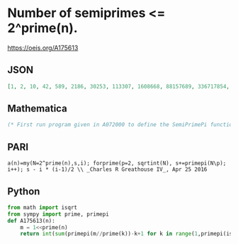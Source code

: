 # Number of semiprimes <\= 2^prime\(n\)\.
https://oeis.org/A175613
## JSON
```JSON
[1, 2, 10, 42, 589, 2186, 30253, 113307, 1608668, 88157689, 336717854, 19015826478, 282528883551, 1091574618496, 16360940729894]
```
## Mathematica
```Mathematica
(* First run program given in A072000 to define the SemiPrimePi function *) Table[SemiPrimePi[2^Prime[n]], {n, 10}](* _Alonso del Arte_, Dec 10 2010 *)
```
## PARI
```PARI
a(n)=my(N=2^prime(n),s,i); forprime(p=2, sqrtint(N), s+=primepi(N\p); i++); s - i * (i-1)/2 \\ _Charles R Greathouse IV_, Apr 25 2016
```
## Python
```Python
from math import isqrt
from sympy import prime, primepi
def A175613(n):
    m = 1<<prime(n)
    return int(sum(primepi(m//prime(k))-k+1 for k in range(1,primepi(isqrt(m))+1))) # _Chai Wah Wu_, Jul 23 2024
```
